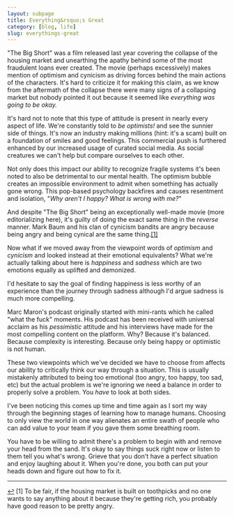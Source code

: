 ```yaml
---
layout: subpage
title: Everything&rsquo;s Great
category: [blog, life]
slug: everythings-great
---
```

"The Big Short" was a film released last year covering the collapse of the housing market and unearthing the apathy behind some of the most fraudulent loans ever created. The movie (perhaps excessively) makes mention of optimism and cynicism as driving forces behind the main actions of the characters. It's hard to criticize it for making this claim, as we know from the aftermath of the collapse there were many signs of a collapsing market but nobody pointed it out because it seemed like *everything was going to be okay.*

It's hard not to note that this type of attitude is present in nearly every aspect of life. We're constantly told to *be optimists!* and see the sunnier side of things. It's now an industry making millions (hint: it's a scam) built on a foundation of smiles and good feelings. This commercial push is furthered enhanced by our increased usage of curated social media. As social creatures we can't help but compare ourselves to each other.

Not only does this impact our ability to recognize fragile systems it's been noted to also be detrimental to our mental health. The optimism bubble creates an impossible environment to admit when something has actually gone wrong. This pop-based psychology backfires and causes resentment and isolation, "*Why aren't I happy? What is wrong with me?*" 

And despite "The Big Short" being an exceptionally well-made movie (more editorializing here), it's guilty of doing the exact same thing in the *reverse* manner. Mark Baum and his clan of cynicism bandits are angry because being angry and being cynical are the same thing.<a id="anchor-1" href="#note-1" class="fieldnotes-anchor">[1]</a>

Now what if we moved away from the viewpoint words of *optimism* and *cynicism* and looked instead at their emotional equivalents? What we're actually talking about here is *happiness* and *sadness* which are two emotions equally as uplifted and demonized.

I'd hesitate to say the goal of finding happiness is less worthy of an experience than the journey through sadness although I'd argue sadness is much more compelling.

Marc Maron's podcast originally started with mini-rants which he called "what the fuck" moments. His podcast has been received with universal acclaim as his *pessimistic* attitude and his interviews have made for the most compelling content on the platform. Why? Because it's balanced. Because complexity is interesting. Because only being happy or optimistic is not human.

These two viewpoints which we've decided we have to choose from affects our ability to critically think our way through a situation. This is usually mistakenly attributed to being too emotional (too angry, too happy, too sad, etc) but the actual problem is we're ignoring we need a balance in order to properly solve a problem. You *have* to look at both sides.

I've been noticing this comes up time and time again as I sort my way through the beginning stages of learning how to manage humans. Choosing to only view the world in one way alienates an entire swath of people who can add value to your team if you gave them some breathing room.

You have to be willing to admit there's a problem to begin with and remove your head from the sand. It's okay to say things suck right now or listen to them tell you what's wrong. Grieve that you don't have a perfect situation and enjoy laughing about it. When you're done, you both can put your heads down and figure out how to fix it.


<hr class="small">

<div class="fieldnotes">
    <p id="note-1" class="h6"><a href="#anchor-1" class="footnote-back">&#8617;</a> <span class="footnote">[1]</span> To be fair, if the housing market is built on toothpicks and no one wants to say anything about it because they're getting rich, you probably have good reason to be pretty angry.</p>
</div>